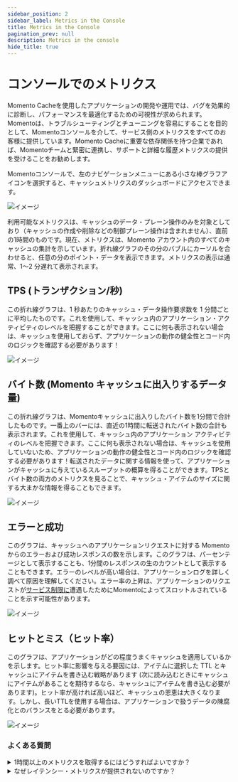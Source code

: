 ```yaml
---
sidebar_position: 2
sidebar_label: Metrics in the Console
title: Metrics in the Console
pagination_prev: null
description: Metrics in the console
hide_title: true
---
```


# コンソールでのメトリクス

Momento Cacheを使用したアプリケーションの開発や運用では、バグを効果的に診断し、パフォーマンスを最適化するための可視性が求められます。Momentoは、トラブルシューティングとチューニングを容易にすることを目的として、Momentoコンソールを介して、サービス側のメトリクスをすべてのお客様に提供しています。Momento Cacheに重要な依存関係を持つ企業であれば、Momentoチームと緊密に連携し、サポートと詳細な履歴メトリクスの提供を受けることをお勧めします。

Momentoコンソールで、左のナビゲーションメニューにある小さな棒グラフアイコンを選択すると、キャッシュメトリクスのダッシュボードにアクセスできます。

![イメージ](@site/static/img/metrics_select.png)

利用可能なメトリクスは、キャッシュのデータ・プレーン操作のみを対象としており（キャッシュの作成や削除などの制御プレーン操作は含まれません）、直前の1時間のものです。現在、メトリクスは、Momento アカウント内のすべてのキャッシュの集計を示しています。折れ線グラフのその分のバブルにカーソルを合わせると、任意の分のポイント・データを表示できます。メトリクスの表示は通常、1～2 分遅れて表示されます。

## TPS (トランザクション/秒)

この折れ線グラフは、1 秒あたりのキャッシュ・データ操作要求数を 1 分間ごとに平均したものです。これを使用して、キャッシュ内のアプリケーション・アクティビティのレベルを把握することができます。ここに何も表示されない場合は、キャッシュを使用しておらず、アプリケーションの動作の健全性とコード内のロジックを確認する必要があります！

![イメージ](@site/static/img/metrics_tps.png)

## バイト数 (Momento キャッシュに出入りするデータ量)

この折れ線グラフは、Momentoキャッシュに出入りしたバイト数を1分間で合計したものです。一番上のバーには、直近の1時間に転送されたバイト数の合計も表示されます。これを使用して、キャッシュ内のアプリケーション アクティビティのレベルを把握できます。ここに何も表示されない場合は、キャッシュを使用していないため、アプリケーションの動作の健全性とコード内のロジックを確認する必要があります！転送されたデータに関する情報を使って、アプリケーションがキャッシュに与えているスループットの概算を得ることができます。TPSとバイト数の両方のメトリクスを見ることで、キャッシュ・アイテムのサイズに関する大まかな情報を得ることもできます。

![イメージ](@site/static/img/metrics_bytecount.png)

## エラーと成功

このグラフは、キャッシュへのアプリケーションリクエストに対する Momento からのエラーおよび成功レスポンスの数を示します。このグラフは、パーセンテージとして表示することも、1分間のレスポンスの生のカウントとして表示することもできます。エラーのレベルが高い場合は、アプリケーションログを詳しく調べて原因を理解してください。エラー率の上昇は、アプリケーションのリクエストが[サービス制限に](./limits)遭遇したためにMomentoによってスロットルされていることを示す可能性があります。

![イメージ](@site/static/img/metrics_success-error.png)

## ヒットとミス（ヒット率）

このグラフは、アプリケーションがどの程度うまくキャッシュを適用しているかを示します。ヒット率に影響を与える要因には、アイテムに選択した TTL とキャッシュにアイテムを書き込む戦略があります (次に読み込むときにキャッシュにアイテムがあることを期待するなら、キャッシュにアイテムを書き込む必要があります)。ヒット率が高ければ高いほど、キャッシュの恩恵は大きくなります。しかし、長いTTLを使用する場合は、アプリケーションで扱うデータの陳腐化とのバランスをとる必要があります。

![イメージ](@site/static/img/metrics_hit-miss.png)

### よくある質問

<details>
<summary>1時間以上のメトリクスを取得するにはどうすればよいですか？</summary>
本番環境では、Momento チームと提携してサポートを受けることをお勧めします。これには、詳細なメトリクスを観測可能なツール（現在は CloudWatch ですが、今後オプションが追加される予定です）に公開することも含まれます。詳細なメトリクスの配信が可能になれば、運用基準に従ってアラームやダッシュボードを構築できます。
</details>

<details>
<summary>なぜレイテンシー・メトリクスが提供されないのですか？</summary>
Momentoが測定できるのは、サービス内部（リクエストルーターとストレージノード間）のトラフィックに関連するレイテンシーだけです。これは、全体的なレイテンシーの話や、ユーザーが受けている体験について、より多くのことを物語っています。また、カナリアを使って、ネットワーク上のどこか遠くにいるエンドユーザーが経験するレイテンシーをテストし、報告することを検討することもできます。
<br></br>
<br></br>
CloudWatchに詳細なメトリクスを配信しているお客様には、パーセンタイル付きのレイテンシ・メトリクスが提供されます。これをクライアント側のレイテンシやカナリア・レイテンシと比較して使用することで、ユーザー・エクスペリエンスの問題がMomentoキャッシュに関連しているのか、あるいは根本的な原因や解決策を他の場所に求める必要があるのかを迅速に判断することができます。
</details>
